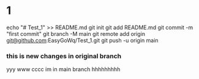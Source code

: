 # 1
echo "# Test_1" >> README.md
git init
git add README.md
git commit -m "first commit"
git branch -M main
git remote add origin git@github.com:EasyGoWq/Test_1.git
git push -u origin main


### this is new changes in original branch

yyy
www
cccc
im in main branch
hhhhhhhhh